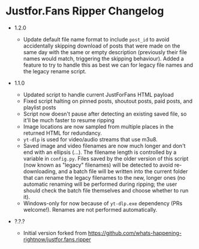 # Justfor.Fans Ripper Changelog

- 1.2.0
    - Update default file name format to include `post_id` to avoid accidentally skipping download of posts that were made on the same day with the same or empty description (previously their file names would match, triggering the skipping behaviour). Added a feature to try to handle this as best we can for legacy file names and the legacy rename script.

- 1.1.0
    - Updated script to handle current JustForFans HTML payload
    - Fixed script halting on pinned posts, shoutout posts, paid posts, and playlist posts
    - Script now doesn't pause after detecting an existing saved file, so it'll be much faster to resume ripping
    - Image locations are now sampled from multiple places in the returned HTML for redundancy.
    - `yt-dlp` is used for video/audio streams that use m3u8.
    - Saved image and video filenames are now much longer and don't end with an ellipsis (...). The filename length is controlled by a variable in `config.py`. Files saved by the older version of this script (now known as "legacy" filenames) will be detected to avoid re-downloading, and a batch file will be written into the current folder that can rename the legacy filenames to the new, longer ones (no automatic renaming will be performed during ripping; the user should check the batch file themselves and choose whether to run it).
    - Windows-only for now because of `yt-dlp.exe` dependency (PRs welcome!). Renames are not performed automatically.

- ?.?.?
    - Initial version forked from https://github.com/whats-happening-rightnow/justfor.fans.ripper
